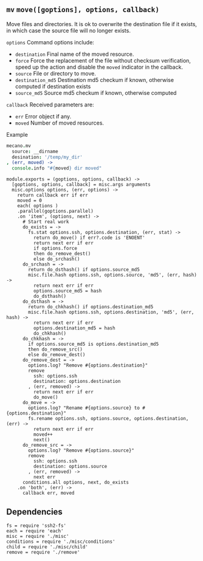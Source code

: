 
`mv` `move([goptions], options, callback)`
------------------------------------------

Move files and directories. It is ok to overwrite the destination file if it exists,
in which case the source file will no longer exists.

`options`               Command options include:
*   `destination`       Final name of the moved resource.
*   `force`             Force the replacement of the file without checksum verification, speed up the action and disable the `moved` indicator in the callback.
*   `source`            File or directory to move.
*   `destination_md5`   Destination md5 checkum if known, otherwise computed if destination exists
*   `source_md5`        Source md5 checkum if known, otherwise computed

`callback`              Received parameters are:
*   `err`               Error object if any.
*   `moved`             Number of moved resources.

Example
```coffee
mecano.mv
  source: __dirname
  desination: '/temp/my_dir'
, (err, moved) ->
  console.info "#{moved} dir moved"
```

    module.exports = (goptions, options, callback) ->
      [goptions, options, callback] = misc.args arguments
      misc.options options, (err, options) ->
        return callback err if err
        moved = 0
        each( options )
        .parallel(goptions.parallel)
        .on 'item', (options, next) ->
          # Start real work
          do_exists = ->
            fs.stat options.ssh, options.destination, (err, stat) ->
              return do_move() if err?.code is 'ENOENT'
              return next err if err
              if options.force
              then do_remove_dest()
              else do_srchash()
          do_srchash = ->
            return do_dsthash() if options.source_md5
            misc.file.hash options.ssh, options.source, 'md5', (err, hash) ->
              return next err if err
              options.source_md5 = hash
              do_dsthash()
          do_dsthash = ->
            return do_chkhash() if options.destination_md5
            misc.file.hash options.ssh, options.destination, 'md5', (err, hash) ->
              return next err if err
              options.destination_md5 = hash
              do_chkhash()
          do_chkhash = ->
            if options.source_md5 is options.destination_md5
            then do_remove_src()
            else do_remove_dest()
          do_remove_dest = ->
            options.log? "Remove #{options.destination}"
            remove
              ssh: options.ssh
              destination: options.destination
            , (err, removed) ->
              return next err if err
              do_move()
          do_move = ->
            options.log? "Rename #{options.source} to #{options.destination}"
            fs.rename options.ssh, options.source, options.destination, (err) ->
              return next err if err
              moved++
              next()
          do_remove_src = ->
            options.log? "Remove #{options.source}"
            remove
              ssh: options.ssh
              destination: options.source
            , (err, removed) ->
              next err
          conditions.all options, next, do_exists
        .on 'both', (err) ->
          callback err, moved

## Dependencies

    fs = require 'ssh2-fs'
    each = require 'each'
    misc = require './misc'
    conditions = require './misc/conditions'
    child = require './misc/child'
    remove = require './remove'






